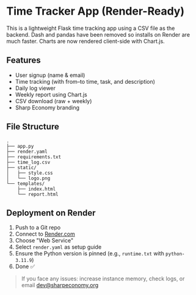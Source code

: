 # Time Tracker App (Render-Ready)

This is a lightweight Flask time tracking app using a CSV file as the backend.
Dash and pandas have been removed so installs on Render are much faster. Charts
are now rendered client-side with Chart.js.

## Features
- User signup (name & email)
- Time tracking (with from–to time, task, and description)
- Daily log viewer
- Weekly report using Chart.js
- CSV download (raw + weekly)
- Sharp Economy branding

## File Structure
```
.
├── app.py
├── render.yaml
├── requirements.txt
├── time_log.csv
├── static/
│   ├── style.css
│   └── logo.png
└── templates/
    ├── index.html
    └── report.html
```

## Deployment on Render
1. Push to a Git repo
2. Connect to [Render.com](https://render.com/)
3. Choose "Web Service"
4. Select `render.yaml` as setup guide
5. Ensure the Python version is pinned (e.g., `runtime.txt` with `python-3.11.9`)
6. Done ✅

> If you face any issues: increase instance memory, check logs, or email dev@sharpeconomy.org
